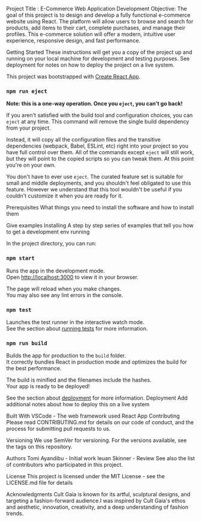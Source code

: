 Project Title : E-Commerce Web Application Development
Objective:
The goal of this project is to design and develop a fully functional e-commerce website using React. The platform will allow users to browse and search for products, add items to their cart, complete purchases, and manage their profiles. This e-commerce solution will offer a modern, intuitive user experience, responsive design, and fast performance.

Getting Started
These instructions will get you a copy of the project up and running on your local machine for development and testing purposes. See deployment for notes on how to deploy the project on a live system.

This project was bootstrapped with [Create React App](https://github.com/facebook/create-react-app).

### `npm run eject`

**Note: this is a one-way operation. Once you `eject`, you can't go back!**

If you aren't satisfied with the build tool and configuration choices, you can `eject` at any time. This command will remove the single build dependency from your project.

Instead, it will copy all the configuration files and the transitive dependencies (webpack, Babel, ESLint, etc) right into your project so you have full control over them. All of the commands except `eject` will still work, but they will point to the copied scripts so you can tweak them. At this point you're on your own.

You don't have to ever use `eject`. The curated feature set is suitable for small and middle deployments, and you shouldn't feel obligated to use this feature. However we understand that this tool wouldn't be useful if you couldn't customize it when you are ready for it.

Prerequisites
What things you need to install the software and how to install them

Give examples
Installing
A step by step series of examples that tell you how to get a development env running


In the project directory, you can run:

### `npm start`

Runs the app in the development mode.\
Open [http://localhost:3000](http://localhost:3000) to view it in your browser.

The page will reload when you make changes.\
You may also see any lint errors in the console.

### `npm test`

Launches the test runner in the interactive watch mode.\
See the section about [running tests](https://facebook.github.io/create-react-app/docs/running-tests) for more information.

### `npm run build`

Builds the app for production to the `build` folder.\
It correctly bundles React in production mode and optimizes the build for the best performance.

The build is minified and the filenames include the hashes.\
Your app is ready to be deployed!

See the section about [deployment](https://facebook.github.io/create-react-app/docs/deployment) for more information.
Deployment
Add additional notes about how to deploy this on a live system

Built With
VSCode - The web framework used
React App
Contributing
Please read CONTRIBUTING.md for details on our code of conduct, and the process for submitting pull requests to us.

Versioning
We use SemVer for versioning. For the versions available, see the tags on this repository.

Authors
Tomi Ayandibu - Initial work 
Ieuan Skinner - Review
See also the list of contributors who participated in this project.

License
This project is licensed under the MIT License - see the LICENSE.md file for details

Acknowledgments
Cult Gaia is known for its artful, sculptural designs, and targeting a fashion-forward audience.I was inspired by Cult Gaia's ethos and aesthetic, innovation, creativity, and a deep understanding of fashion trends. 
